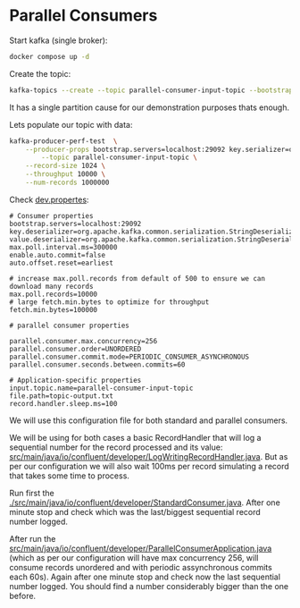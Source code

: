 # Parallel Consumers

Start kafka (single broker):

```bash
docker compose up -d
```

Create the topic:

```bash
kafka-topics --create --topic parallel-consumer-input-topic --bootstrap-server broker:29092 --replication-factor 1 --partitions 1
```

It has a single partition cause for our demonstration purposes thats enough.

Lets populate our topic with data:

```bash
kafka-producer-perf-test  \
    --producer-props bootstrap.servers=localhost:29092 key.serializer=org.apache.kafka.common.serialization.StringSerializer value.serializer=org.apache.kafka.common.serialization.StringSerializer\
        --topic parallel-consumer-input-topic \
    --record-size 1024 \
    --throughput 10000 \
    --num-records 1000000
```

Check [dev.propertes](./configuration/dev.properties):

```
# Consumer properties
bootstrap.servers=localhost:29092
key.deserializer=org.apache.kafka.common.serialization.StringDeserializer
value.deserializer=org.apache.kafka.common.serialization.StringDeserializer
max.poll.interval.ms=300000
enable.auto.commit=false
auto.offset.reset=earliest

# increase max.poll.records from default of 500 to ensure we can download many records
max.poll.records=10000
# large fetch.min.bytes to optimize for throughput
fetch.min.bytes=100000

# parallel consumer properties

parallel.consumer.max.concurrency=256
parallel.consumer.order=UNORDERED
parallel.consumer.commit.mode=PERIODIC_CONSUMER_ASYNCHRONOUS
parallel.consumer.seconds.between.commits=60

# Application-specific properties
input.topic.name=parallel-consumer-input-topic
file.path=topic-output.txt
record.handler.sleep.ms=100
```

We will use this configuration file for both standard and parallel consumers.

We will be using for both cases a basic RecordHandler that will log a sequential number for the record processed and its value: [src/main/java/io/confluent/developer/LogWritingRecordHandler.java](src/main/java/io/confluent/developer/LogWritingRecordHandler.java). But as per our configuration we will also wait 100ms per record simulating a record that takes some time to process.

Run first the [./src/main/java/io/confluent/developer/StandardConsumer.java](src/main/java/io/confluent/developer/StandardConsumer.java). After one minute stop and check which was the last/biggest sequential record number logged. 

After run the [src/main/java/io/confluent/developer/ParallelConsumerApplication.java](src/main/java/io/confluent/developer/ParallelConsumerApplication.java) (which as per our configuration will have max concurrency 256, will consume records unordered and with periodic assynchronous commits each 60s). Again after one minute stop and check now the last sequential number logged. You should find a number considerably bigger than the one before.
